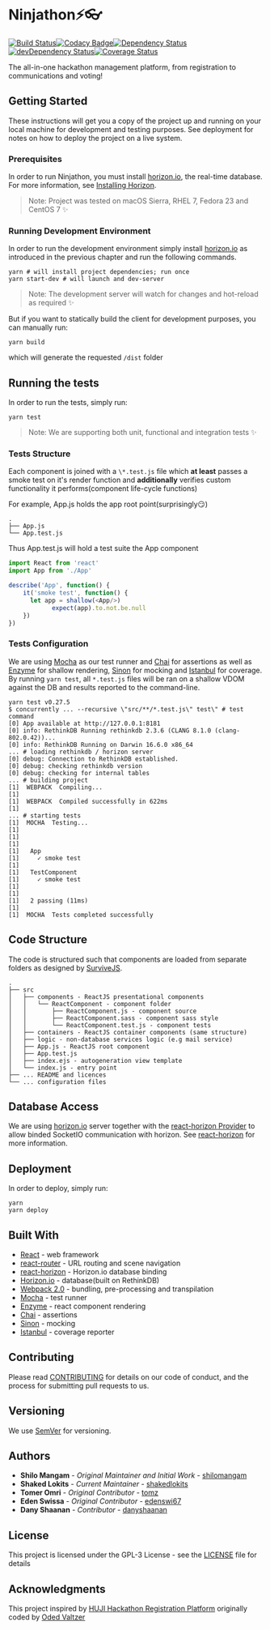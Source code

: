 # Ninjathon⚡👓
[![Build Status](https://travis-ci.org/DataHackIL/ninjathon.svg?branch=master)](https://travis-ci.org/DataHackIL/ninjathon)[![Codacy Badge](https://api.codacy.com/project/badge/Grade/f1cd12b3745b45b981848ab96736c317)](https://www.codacy.com/app/shaked-lokits/ninjathon?utm_source=github.com&amp;utm_medium=referral&amp;utm_content=DataHackIL/ninjathon&amp;utm_campaign=Badge_Grade)[![Dependency Status](https://david-dm.org/DataHackIL/ninjathon.svg)](https://david-dm.org/DataHackIL/ninjathons)[![devDependency Status](https://david-dm.org/DataHackIL/ninjathon/dev-status.svg)](https://david-dm.org/DataHackIL/ninjathon#info=devDependencies)[![Coverage Status](https://coveralls.io/repos/github/DataHackIL/ninjathon/badge.svg?branch=master)](https://coveralls.io/github/DataHackIL/ninjathon?branch=master)

The all-in-one hackathon management platform, from registration to communications and voting!

## Getting Started

These instructions will get you a copy of the project up and running on your local machine for development and testing purposes. See deployment for notes on how to deploy the project on a live system.

### Prerequisites

In order to run Ninjathon, you must install [horizon.io](http://horizon.io/), the real-time database. For more information, see [Installing Horizon](http://horizon.io/install/).

> Note: Project was tested on macOS Sierra, RHEL 7, Fedora 23 and CentOS 7 ✨

### Running Development Environment

In order to run the development environment simply install [horizon.io](http://horizon.io/) as introduced in the previous chapter and run the following commands.

```shell
yarn # will install project dependencies; run once
yarn start-dev # will launch and dev-server
```
> Note: The development server will watch for changes and hot-reload as required ✨

But if you want to statically build the client for development purposes, you can manually run:
```shell
yarn build
```
which will generate the requested `/dist` folder

## Running the tests

In order to run the tests, simply run:

```shell
yarn test
```

> Note: We are supporting both unit, functional and integration tests ✨

### Tests Structure

Each component is joined with a `\*.test.js` file which **at least** passes a smoke test on it's render function and **additionally** verifies custom functionality it performs(component life-cycle functions)

For example, App.js holds the app root point(surprisingly😏)
```
.
├── App.js
└── App.test.js
```
Thus App.test.js will hold a test suite the App component
```javascript
import React from 'react'
import App from './App'

describe('App', function() {
    it('smoke test', function() {
      let app = shallow(<App/>)
			expect(app).to.not.be.null
    })
})
```

### Tests Configuration

We are using [Mocha](https://mochajs.org/) as our test runner and [Chai](http://chaijs.com/) for assertions as well as [Enzyme](http://airbnb.io/enzyme/) for shallow rendering, [Sinon](http://sinonjs.org/) for mocking and [Istanbul](https://istanbul.js.org/) for coverage. By running `yarn test`, all `*.test.js` files will be ran on a shallow VDOM against the DB and results reported to the command-line.

```shell
yarn test v0.27.5
$ concurrently ... --recursive \"src/**/*.test.js\" test\" # test command
[0] App available at http://127.0.0.1:8181
[0] info: RethinkDB Running rethinkdb 2.3.6 (CLANG 8.1.0 (clang-802.0.42))...
[0] info: RethinkDB Running on Darwin 16.6.0 x86_64
... # loading rethinkdb / horizon server
[0] debug: Connection to RethinkDB established.
[0] debug: checking rethinkdb version
[0] debug: checking for internal tables
... # building project
[1]  WEBPACK  Compiling...
[1]
[1]  WEBPACK  Compiled successfully in 622ms
[1]
... # starting tests
[1]  MOCHA  Testing...
[1]
[1]
[1]
[1]   App
[1]     ✓ smoke test
[1]
[1]   TestComponent
[1]     ✓ smoke test
[1]
[1]
[1]   2 passing (11ms)
[1]
[1]  MOCHA  Tests completed successfully
```

## Code Structure

The code is structured such that components are loaded from separate folders as designed by [SurviveJS](https://survivejs.com/react/advanced-techniques/structuring-react-projects/).

```
.
├── src
│   ├── components - ReactJS presentational components
│   │   └── ReactComponent - component folder
│   │       ├── ReactComponent.js - component source
│   │       ├── ReactComponent.sass - component sass style
│   │       └── ReactComponent.test.js - component tests
│   ├── containers - ReactJS container components (same structure)
│   ├── logic - non-database services logic (e.g mail service)
│   ├── App.js - ReactJS root component
│   ├── App.test.js
│   ├── index.ejs - autogeneration view template
│   └── index.js - entry point
├── ... README and licences
└── ... configuration files
```

## Database Access

We are using  [horizon.io](http://horizon.io/) server together with the [react-horizon Provider](https://github.com/roman01la/react-horizon) to allow binded SocketIO communication with horizon. See [react-horizon](https://github.com/roman01la/react-horizon) for more information.

## Deployment

In order to deploy, simply run:
```shell
yarn
yarn deploy
```

## Built With

* [React](https://facebook.github.io/react/) - web framework
* [react-router](https://github.com/ReactTraining/react-router) - URL routing and scene navigation
* [react-horizon](https://github.com/roman01la/react-horizon) - Horizon.io database binding
* [Horizon.io](http://horizon.io/) - database(built on RethinkDB)
* [Webpack 2.0](https://webpack.js.org/) - bundling, pre-processing and transpilation
* [Mocha](https://mochajs.org/) - test runner
* [Enzyme](http://airbnb.io/enzyme/index.html) - react component rendering
* [Chai](http://chaijs.com/) - assertions
* [Sinon](http://sinonjs.org/) - mocking
* [Istanbul](https://istanbul.js.org/) - coverage reporter

## Contributing

Please read [CONTRIBUTING](CONTRIBUTING.md) for details on our code of conduct, and the process for submitting pull requests to us.

## Versioning

We use [SemVer](http://semver.org/) for versioning.

## Authors

* **Shilo Mangam** - *Original Maintainer and Initial Work* - [shilomangam](https://github.com/shilomangam)
* **Shaked Lokits** - *Current Maintainer* - [shakedlokits](https://github.com/shakedlokits)
* **Tomer Omri** - *Original Contributor* - [tomz](https://github.com/TomerOmri)
* **Eden Swissa** - *Original Contributor* - [edenswi67](edenswi67@gmail.com)
* **Dany Shaanan** - *Contributor* - [danyshaanan](https://github.com/danyshaanan)

## License

This project is licensed under the GPL-3 License - see the [LICENSE](LICENSE.md) file for details

## Acknowledgments

This project inspired by [HUJI Hackathon Registration Platform](https://github.com/amirc/huji-hackathon-registration) originally coded by [Oded Valtzer](https://github.com/ovaltzer)
